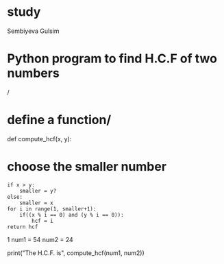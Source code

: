 # study
Sembiyeva Gulsim
# Python program to find H.C.F of two numbers
/
# define a function/
def compute_hcf(x, y):

# choose the smaller number
    if x > y:
        smaller = y?
    else:
        smaller = x
    for i in range(1, smaller+1):
        if((x % i == 0) and (y % i == 0)):
            hcf = i 
    return hcf
1
num1 = 54 
num2 = 24

print("The H.C.F. is", compute_hcf(num1, num2))
